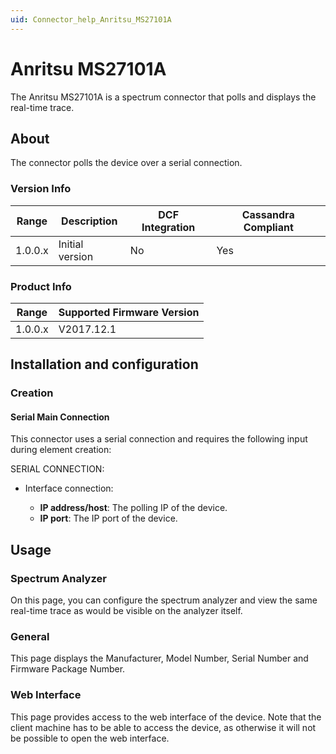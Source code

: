 ```yaml
---
uid: Connector_help_Anritsu_MS27101A
---
```


# Anritsu MS27101A

The Anritsu MS27101A is a spectrum connector that polls and displays the real-time trace.

## About

The connector polls the device over a serial connection.

### Version Info

| Range | Description | DCF Integration | Cassandra Compliant |
|------------------|-----------------|---------------------|-------------------------|
| 1.0.0.x          | Initial version | No                  | Yes                     |

### Product Info

| Range | Supported Firmware Version |
|------------------|-----------------------------|
| 1.0.0.x          | V2017.12.1                  |

## Installation and configuration

### Creation

#### Serial Main Connection

This connector uses a serial connection and requires the following input during element creation:

SERIAL CONNECTION:

- Interface connection:

  - **IP address/host**: The polling IP of the device.
  - **IP port**: The IP port of the device.

## Usage

### Spectrum Analyzer

On this page, you can configure the spectrum analyzer and view the same real-time trace as would be visible on the analyzer itself.

### General

This page displays the Manufacturer, Model Number, Serial Number and Firmware Package Number.

### Web Interface

This page provides access to the web interface of the device. Note that the client machine has to be able to access the device, as otherwise it will not be possible to open the web interface.
